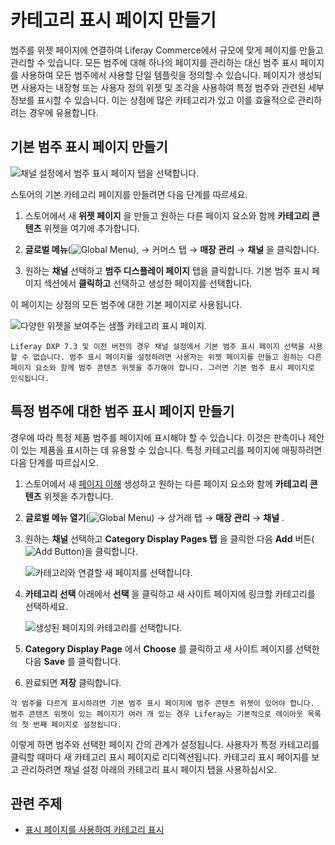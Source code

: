 # 카테고리 표시 페이지 만들기

범주를 위젯 페이지에 연결하여 Liferay Commerce에서 규모에 맞게 페이지를 만들고 관리할 수 있습니다. 모든 범주에 대해 하나의 페이지를 관리하는 대신 범주 표시 페이지를 사용하여 모든 범주에서 사용할 단일 템플릿을 정의할 수 있습니다. 페이지가 생성되면 사용자는 내장형 또는 사용자 정의 위젯 및 조각을 사용하여 특정 범주와 관련된 세부 정보를 표시할 수 있습니다. 이는 상점에 많은 카테고리가 있고 이를 효율적으로 관리하려는 경우에 유용합니다.

## 기본 범주 표시 페이지 만들기

![채널 설정에서 범주 표시 페이지 탭을 선택합니다.](./creating-category-display-pages/images/01.png)

스토어의 기본 카테고리 페이지를 만들려면 다음 단계를 따르세요.

1. 스토어에서 새 **위젯 페이지** 을 만들고 원하는 다른 페이지 요소와 함께 **카테고리 콘텐츠** 위젯을 여기에 추가합니다.

1. **글로벌 메뉴**(![Global Menu](../images/icon-applications-menu.png)), &rarr; 커머스 탭 &rarr; **매장 관리** &rarr; **채널** 을 클릭합니다.

1. 원하는 **채널** 선택하고 **범주 디스플레이 페이지** 탭을 클릭합니다. 기본 범주 표시 페이지 섹션에서 **클릭하고** 선택하고 생성한 페이지를 선택합니다.

이 페이지는 상점의 모든 범주에 대한 기본 페이지로 사용됩니다.

![다양한 위젯을 보여주는 샘플 카테고리 표시 페이지.](./creating-category-display-pages/images/02.png)

```{note}
Liferay DXP 7.3 및 이전 버전의 경우 채널 설정에서 기본 범주 표시 페이지 선택을 사용할 수 없습니다. 범주 표시 페이지를 설정하려면 사용자는 위젯 페이지를 만들고 원하는 다른 페이지 요소와 함께 범주 콘텐츠 위젯을 추가해야 합니다. 그러면 기본 범주 표시 페이지로 인식됩니다.
```

## 특정 범주에 대한 범주 표시 페이지 만들기

경우에 따라 특정 제품 범주를 페이지에 표시해야 할 수 있습니다. 이것은 판촉이나 제안이 있는 제품을 표시하는 데 유용할 수 있습니다. 특정 카테고리를 페이지에 매핑하려면 다음 단계를 따르십시오.

1. 스토어에서 새 [페이지 이해](https://learn.liferay.com/w/dxp/site-building/creating-pages/understanding-pages/understanding-pages#widget-pages) 생성하고 원하는 다른 페이지 요소와 함께 **카테고리 콘텐츠** 위젯을 추가합니다.

1. **글로벌 메뉴 열기**(![Global Menu](../images/icon-applications-menu.png)) &rarr; 상거래 탭 &rarr; **매장 관리** &rarr; **채널** .

1. 원하는 **채널** 선택하고 **Category Display Pages 탭** 을 클릭한 다음 **Add** 버튼(![Add Button](../images/icon-add.png))을 클릭합니다.

   ![카테고리와 연결할 새 페이지를 선택합니다.](./creating-category-display-pages/images/03.png)

1. **카테고리 선택** 아래에서 **선택** 을 클릭하고 새 사이트 페이지에 링크할 카테고리를 선택하세요.

   ![생성된 페이지의 카테고리를 선택합니다.](./creating-category-display-pages/images/04.png)

1. **Category Display Page** 에서 **Choose** 를 클릭하고 새 사이트 페이지를 선택한 다음 **Save** 를 클릭합니다.

1. 완료되면 **저장** 클릭합니다.

```{note}
각 범주를 다르게 표시하려면 기본 범주 표시 페이지에 범주 콘텐츠 위젯이 있어야 합니다. 범주 콘텐츠 위젯이 있는 페이지가 여러 개 있는 경우 Liferay는 기본적으로 레이아웃 목록의 첫 번째 페이지로 설정됩니다. 
```

이렇게 하면 범주와 선택한 페이지 간의 관계가 설정됩니다. 사용자가 특정 카테고리를 클릭할 때마다 새 카테고리 표시 페이지로 리디렉션됩니다. 카테고리 표시 페이지를 보고 관리하려면 채널 설정 아래의 카테고리 표시 페이지 탭을 사용하십시오.

## 관련 주제

* [표시 페이지를 사용하여 카테고리 표시](https://learn.liferay.com/w/dxp/site-building/displaying-content/using-display-page-templates/displaying-categories-using-display-pages)
